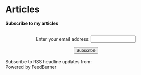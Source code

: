 # Articles

<p><strong>Subscribe to my articles</strong></p>
<form style="padding:3px;text-align:center;" action="https://feedburner.google.com/fb/a/mailverify" method="post" target="popupwindow" onsubmit="window.open('https://feedburner.google.com/fb/a/mailverify?uri=JimitDholakiaMedium', 'popupwindow', 'scrollbars=yes');return true">
 <p>Enter your email address: 
  <input type="text" style="width:140px" name="email"/>
 </p>
 <input type="hidden" value="JimitDholakiaMedium" name="uri"/>
 <input type="hidden" name="loc" value="en_US"/>
 <input type="submit" value="Subscribe" />
</form>

<script src="https://feeds.feedburner.com/JimitDholakiaMedium?format=sigpro&displayExcerpts=false" type="text/javascript" ></script><noscript><p>Subscribe to RSS headline updates from: <a href="//feeds.feedburner.com/JimitDholakiaMedium"></a><br/>Powered by FeedBurner</p> </noscript>
